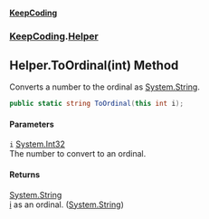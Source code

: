 #### [KeepCoding](index.md 'index')
### [KeepCoding](KeepCoding.md 'KeepCoding').[Helper](KeepCoding_Helper.md 'KeepCoding.Helper')
## Helper.ToOrdinal(int) Method
Converts a number to the ordinal as [System.String](https://docs.microsoft.com/en-us/dotnet/api/System.String 'System.String').  
```csharp
public static string ToOrdinal(this int i);
```
#### Parameters
<a name='KeepCoding_Helper_ToOrdinal(int)_i'></a>
`i` [System.Int32](https://docs.microsoft.com/en-us/dotnet/api/System.Int32 'System.Int32')  
The number to convert to an ordinal.
  
#### Returns
[System.String](https://docs.microsoft.com/en-us/dotnet/api/System.String 'System.String')  
[i](KeepCoding_Helper_ToOrdinal(int).md#KeepCoding_Helper_ToOrdinal(int)_i 'KeepCoding.Helper.ToOrdinal(int).i') as an ordinal. ([System.String](https://docs.microsoft.com/en-us/dotnet/api/System.String 'System.String'))
